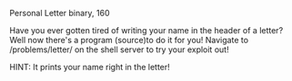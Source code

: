 Personal Letter
binary, 160

Have you ever gotten tired of writing your name in the header of a letter? Well
now there's a program (source)to do it for you! Navigate to /problems/letter/ on
the shell server to try your exploit out!

HINT:
It prints your name right in the letter!
